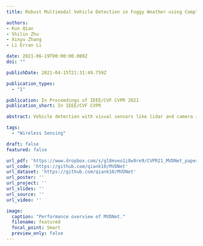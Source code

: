 ```yaml
---
title: Robust Multimodal Vehicle Detection in Foggy Weather using Complementary Lidar and Radar Signals

authors:
- Kun Qian
- Shilin Zhu
- Xinyu Zhang
- Li Erran Li

date: 2021-06-19T00:00:00.000Z
doi: ""

publishDate: 2021-04-15T21:31:49.759Z

publication_types:
  - "1"

publication: In Proceedings of IEEE/CVF CVPR 2021
publication_short: In IEEE/CVF CVPR

abstract: Vehicle detection with visual sensors like lidar and camera is one of the critical functions enabling autonomous driving. While they generate fine-grained point clouds or high-resolution images with rich information in good weather conditions, they fail in adverse weather (e.g., fog) where opaque particles distort lights and significantly reduce visibility. Thus, existing methods relying on lidar or camera experience significant performance degradation in rare but critical adverse weather conditions. To remedy this, we resort to exploiting complementary radar, which is less impacted by adverse weather and becomes prevalent on vehicles. In this paper, we present Multimodal Vehicle Detection Network (MVDNet), a two-stage deep fusion detector, which first generates proposals from two sensors and then fuses region-wise features between multimodal sensor streams to improve final detection results. To evaluate MVDNet, we create a procedurally generated training dataset based on the collected raw lidar and radar signals from the open-source Oxford Radar Robotcar. We show that the proposed MVDNet surpasses other state-of-the-art methods, notably in terms of Average Precision (AP), especially in adverse weather conditions. The code and data are available at https://github.com/qiank10/MVDNet.

tags:
  - "Wireless Sensing"

draft: false
featured: false

url_pdf: 'https://www.dropbox.com/s/gl8mveo1i8w9re9/CVPR21_MVDNet_paper.pdf?dl=0'
url_code: 'https://github.com/qiank10/MVDNet'
url_dataset: 'https://github.com/qiank10/MVDNet'
url_poster: ''
url_project: ''
url_slides: ''
url_source: ''
url_video: ''

image:
  caption: "Performance overview of MVDNet."
  filename: featured
  focal_point: Smart
  preview_only: false
---
```

